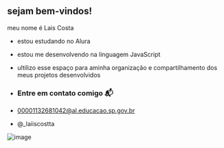 ## sejam bem-vindos!

meu nome é Lais Costa 

- estou estudando no Alura
- estou me desenvolvendo na linguagem JavaScript
- ultilizo esse espaço para aminha organização e compartilhamento dos meus projetos desenvolvidos

- ### Entre em contato comigo 📬

- 00001132681042@al.educacao.sp.gov.br
- @_laiiscostta


![image](https://github.com/user-attachments/assets/e028d082-b2bd-4da2-abf5-8820acad275b)
